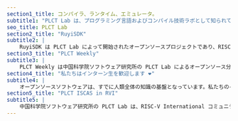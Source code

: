 ```yaml
---
section1_title: コンパイラ、ランタイム、エミュレータ。
subtitle1: "PLCT Lab は、プログラミング言語およびコンパイル技術ラボとして知られています。PLCTはコンパイラ技術分野のオープンソースリーダーになるために努力しており、ツールチェーンやランタイムシステムなどソフトウェアインフラの技術革新を推進して重要なインフラの開発と維持を主導する技術力と管理能力を備えています。同時に、コンパイラ分野の先端人材1万人を養成し、先進コンパイラ技術の中国内普及と発展を推進します。"
seo_title: PLCT Lab
section2_title: "RuyiSDK"
subtitle2: |
    RuyiSDK は PLCT Lab によって開始されたオープンソースプロジェクトであり、RISC-V 開発者に便利で充実した開発環境を提供することを目指しています。このプロジェクトは、最新のハードウェア情報やソフトウェアサポートを提供しています。対応するデバイスに関しては、関連するハードウェア情報を提供し、ソフトウェア側では、RevyOS のようなイメージ、ツールチェーン、パッケージマネージャーなどを提供しています。
section3_title: "PLCT Weekly"
subtitle3: |
    PLCT Weekly は中国科学院ソフトウェア研究所の PLCT Lab によるオープンソース分野における毎週の進捗更新であり、最新の進展、技術成果、プロジェクトの動向を共有することに専念しています。オープンソース技術に興味を持つすべての開発者や愛好者が、フォロー、閲覧、積極的に参加することを歓迎しています！
section4_title: "私たちはインターン生を歓迎します ❤️"
subtitle4: |
    オープンソースソフトウェアは、すでに人類全体の知識の基盤となっています。私たちのインターンシップのポジションは、基本的にオープンソースソフトウェアへの貢献を行うものです。ぜひ参加して、オープンソースソフトウェアコミュニティの発展を一緒に推進してください。私たちは、あなたの潜在能力を信じ、重視します。私たちの仕事に興味を持ち、向上心が強く、技術能力をさらに向上させたいと思い、他の人と積極的で謙虚に協力できる方なら、私たちが求める人材です。ぜひ、私たちのインターンシップのオープンポジションリストをご覧ください。
section5_title: "PLCT ISCAS in RVI"
subtitle5: |
    中国科学院ソフトウェア研究所の PLCT Lab は、RISC-V International コミュニティの活発で影響力のあるメンバーです。コア貢献者として、PLCT Lab はコンパイラ技術、ツールチェーンの開発、およびアーキテクチャの最適化を通じた革新により、RISC-V エコシステムの技術的進歩を継続的に推進しています。技術ワーキンググループへの積極的な参加、オープンソースプロジェクトへの貢献、および世界的なパートナーとの協力を通じて、PLCT Lab は RISC-V 技術の世界的な適用を推進する上で重要な役割を果たしています。
---
```


